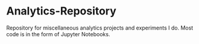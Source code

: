 # Analytics-Repository
Repository for miscellaneous analytics projects and experiments I do. Most code is in the form of Jupyter Notebooks.
